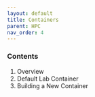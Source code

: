 ```yaml
---
layout: default
title: Containers
parent: HPC
nav_order: 4
---
```


### Contents
1. Overview
2. Default Lab Container
3. Building a New Container


